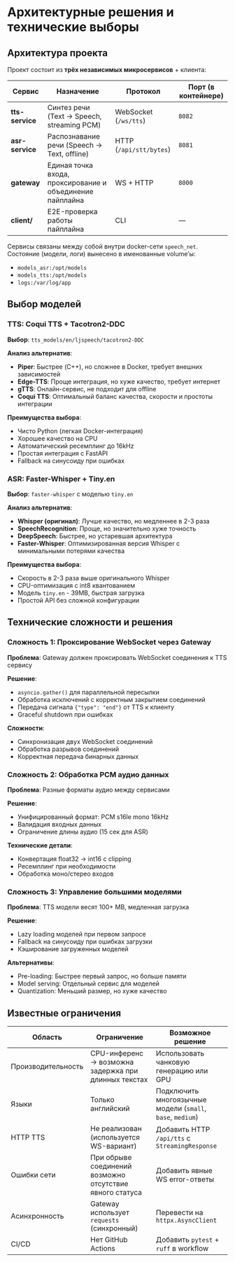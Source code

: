 # Архитектурные решения и технические выборы

## Архитектура проекта

Проект состоит из **трёх независимых микросервисов** + клиента:

| Сервис          | Назначение                                                | Протокол                | Порт (в контейнере) |
| --------------- | --------------------------------------------------------- | ----------------------- | ------------------- |
| **tts-service** | Синтез речи (Text → Speech, streaming PCM)                | WebSocket (`/ws/tts`)   | `8082`              |
| **asr-service** | Распознавание речи (Speech → Text, offline)               | HTTP (`/api/stt/bytes`) | `8081`              |
| **gateway**     | Единая точка входа, проксирование и объединение пайплайна | WS + HTTP               | `8000`              |
| **client/**     | E2E-проверка работы пайплайна                             | CLI                     | —                   |

Сервисы связаны между собой внутри docker-сети `speech_net`.
Состояние (модели, логи) вынесено в именованные volume’ы:

* `models_asr:/opt/models`
* `models_tts:/opt/models`
* `logs:/var/log/app`

## Выбор моделей

### TTS: Coqui TTS + Tacotron2-DDC
**Выбор**: `tts_models/en/ljspeech/tacotron2-DDC`

**Анализ альтернатив**:
- **Piper**: Быстрее (C++), но сложнее в Docker, требует внешних зависимостей
- **Edge-TTS**: Проще интеграция, но хуже качество, требует интернет
- **gTTS**: Онлайн-сервис, не подходит для offline
- **Coqui TTS**: Оптимальный баланс качества, скорости и простоты интеграции

**Преимущества выбора**:
- Чисто Python (легкая Docker-интеграция)
- Хорошее качество на CPU
- Автоматический ресемплинг до 16kHz
- Простая интеграция с FastAPI
- Fallback на синусоиду при ошибках

### ASR: Faster-Whisper + Tiny.en
**Выбор**: `faster-whisper` с моделью `tiny.en`

**Анализ альтернатив**:
- **Whisper (оригинал)**: Лучше качество, но медленнее в 2-3 раза
- **SpeechRecognition**: Проще, но значительно хуже точность
- **DeepSpeech**: Быстрее, но устаревшая архитектура
- **Faster-Whisper**: Оптимизированная версия Whisper с минимальными потерями качества

**Преимущества выбора**:
- Скорость в 2-3 раза выше оригинального Whisper
- CPU-оптимизация с int8 квантованием
- Модель `tiny.en` - 39MB, быстрая загрузка
- Простой API без сложной конфигурации

## Технические сложности и решения

### Сложность 1: Проксирование WebSocket через Gateway
**Проблема**: Gateway должен проксировать WebSocket соединения к TTS сервису

**Решение**:
- `asyncio.gather()` для параллельной пересылки
- Обработка исключений с корректным закрытием соединений
- Передача сигнала `{"type": "end"}` от TTS к клиенту
- Graceful shutdown при ошибках

**Сложности**:
- Синхронизация двух WebSocket соединений
- Обработка разрывов соединений
- Корректная передача бинарных данных

### Сложность 2: Обработка PCM аудио данных
**Проблема**: Разные форматы аудио между сервисами

**Решение**:
- Унифицированный формат: PCM s16le mono 16kHz
- Валидация входных данных
- Ограничение длины аудио (15 сек для ASR)

**Технические детали**:
- Конвертация float32 → int16 с clipping
- Ресемплинг при необходимости
- Обработка моно/стерео входов

### Сложность 3: Управление большими моделями
**Проблема**: TTS модели весят 100+ MB, медленная загрузка

**Решение**:
- Lazy loading моделей при первом запросе
- Fallback на синусоиду при ошибках загрузки
- Кэширование загруженных моделей

**Альтернативы**:
- Pre-loading: Быстрее первый запрос, но больше памяти
- Model serving: Отдельный сервис для моделей
- Quantization: Меньший размер, но хуже качество


## Известные ограничения

| Область            | Ограничение                                              | Возможное решение                                          |
| ------------------ | -------------------------------------------------------- | ---------------------------------------------------------- |
| Производительность | CPU-инференс → возможна задержка при длинных текстах     | Использовать чанковую генерацию или GPU                    |
| Языки              | Только английский                                        | Подключить многоязычные модели (`small`, `base`, `medium`) |
| HTTP TTS           | Не реализован (используется WS-вариант)                  | Добавить HTTP `/api/tts` c `StreamingResponse`             |
| Ошибки сети        | При обрыве соединений возможно отсутствие явного статуса | Добавить явные WS error-ответы                             |
| Асинхронность      | Gateway использует `requests` (синхронный)               | Перевести на `httpx.AsyncClient`                           |
| CI/CD              | Нет GitHub Actions                                       | Добавить `pytest` + `ruff` в workflow                      |

